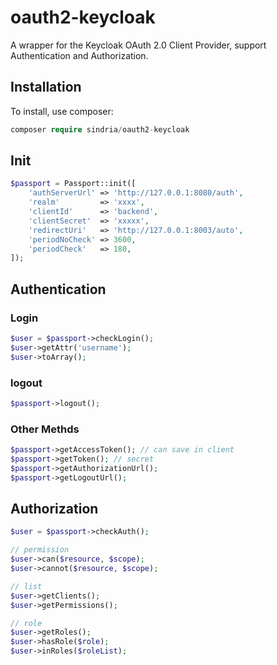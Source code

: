 # oauth2-keycloak

A wrapper for the Keycloak OAuth 2.0 Client Provider, support Authentication and Authorization.



## Installation

To install, use composer:

```php
composer require sindria/oauth2-keycloak
```



## Init

```php
$passport = Passport::init([
    'authServerUrl' => 'http://127.0.0.1:8080/auth',
    'realm'         => 'xxxx',
    'clientId'      => 'backend',
    'clientSecret'  => 'xxxxx',
    'redirectUri'   => 'http://127.0.0.1:8003/auto',
    'periodNoCheck' => 3600,
    'periodCheck'   => 180,
]);
```



## Authentication

### Login

```php
$user = $passport->checkLogin();
$user->getAttr('username');
$user->toArray();
```

### logout

```php
$passport->logout();
```

### Other Methds

```php
$passport->getAccessToken(); // can save in client
$passport->getToken(); // secret
$passport->getAuthorizationUrl();
$passport->getLogoutUrl();
```



## Authorization

```php
$user = $passport->checkAuth();

// permission
$user->can($resource, $scope);
$user->cannot($resource, $scope);

// list
$user->getClients();
$user->getPermissions();

// role
$user->getRoles();
$user->hasRole($role);
$user->inRoles($roleList);
```


